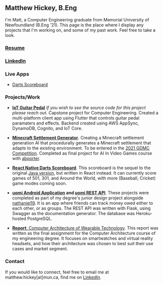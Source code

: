 ## Matthew Hickey, B.Eng

I'm Matt, a Computer Engineering graduate from Memorial University of Newfoundland (B.Eng '21). This page is the place where I display any projects that I'm working on, and some of my past work. Feel free to take a look.

### [Resume](https://drive.google.com/open?id=0B_g9BEQCJlDbYkZpbEJ4SEJYWnM)
### [LinkedIn](https://linkedin.com/in/matthewjhickey)

### Live Apps
* [Darts Scoreboard](https://mhickey.ca/darts-scoreboard-web)

### Projects/Work

* **[IoT Guitar Pedal](https://galaxysounds.ca)** _If you wish to see the source code for this project please reach out._ Capstone project for Computer Engineering. Created a multi-platform client app using Flutter that controls guitar pedal paramaters and effects. Backend created using AWS AppSync, DynamoDB, Cognito, and IoT Core.

* **[Minecraft Settlement Generator](https://github.com/matthickey709/gdmc)**. Creating a Minecraft settlement generation AI that procedurally generates a Minecraft settlement that adapts to the existing environment. To be entered in the [2021 GDMC Competition](http://gendesignmc.engineering.nyu.edu). Completed as final project for AI In Video Games course with [abporter](https://github.com/abporter). 

* **[React Native Darts Scoreboard](https://github.com/matthickey709/darts-scoreboard-web)**. This scoreboard is the sequel to the original [Java version](https://github.com/matthickey709/DartsScoreboard), but written in React instead. It can currently score games of 501, 301, and Around the World, with more (Baseball, Cricket) game modes coming soon.

* **[uomi Android Application](https://github.com/hickeyjohnson/uomi_application) and [uomi REST API](https://github.com/hickeyjohnson/uomi_api)**. These projects were completed as part of my degree's junior design project alongside [nathaniel19](https://github.com/nathaniel19). It is an app where friends can track money owed either to each other, or as groups. The REST API was written with Flask, using Swagger as the documentation generator. The database was Heroku-hosted PostgreSQL.

* [**Report**: Computer Architecture of Wearable Technology](https://github.com/matthickey709/WearablesReport/blob/master/FullReport.pdf). This report was written as the final assignment for the Computer Architecture course of my engineering degree. It focuses on smartwatches and virtual reality headsets, and how their architecture was chosen to best suit their use cases and market segment.

### Contact

If you would like to connect, feel free to email me at matthew.hickey[at]mun.ca, find me on [LinkedIn](www.linkedin.com/in/matthewjhickey).

